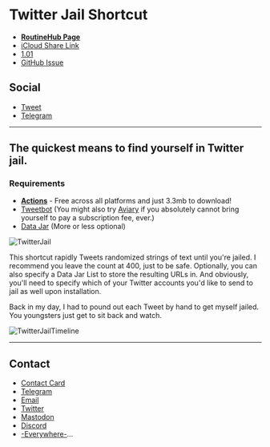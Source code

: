 # Twitter Jail Shortcut

- [**RoutineHub Page**](https://routinehub.co/shortcut/11086/)
- [iCloud Share Link](https://www.icloud.com/shortcuts/285429b9fc7040cea56991dd5ddb2da7)
- [1.01](https://www.icloud.com/shortcuts/a3566731a0964a32ac993b522fe2f78f)
- [GitHub Issue](https://github.com/extratone/i/issues/148)

## Social
- [Tweet](https://twitter.com/NeoYokel/status/1493112243634032640)
- [Telegram](https://t.me/extratone/10235)

---

## The quickest means to find yourself in Twitter jail.

### Requirements
- [**Actions**](https://apps.apple.com/us/app/actions/id1586435171) - Free across all platforms and just 3.3mb to download!
- [Tweetbot](https://apps.apple.com/us/app/tweetbot-6-for-twitter/id1527500834) (You might also try [Aviary](https://apps.apple.com/us/app/aviary-for-twitter/id1522043420) if you absolutely cannot bring yourself to pay a subscription fee, ever.) 
- [Data Jar](https://apps.apple.com/us/app/data-jar/id1453273600) (More or less optional)

![TwitterJail](https://user-images.githubusercontent.com/43663476/153809027-b40cb0e7-eebc-47c2-9ea1-94d76701fe7d.png)

This shortcut rapidly Tweets randomized strings of text until you're jailed. I recommend you leave the count at 400, just to be safe. Optionally, you can also specify a Data Jar List to store the resulting URLs in. And obviously, you'll need to specify which of your Twitter accounts you'd like to send to jail as well upon installation.

Back in my day, I had to pound out each Tweet by hand to get myself jailed. You youngsters just get to sit back and watch.

![TwitterJailTimeline](https://user-images.githubusercontent.com/43663476/153808840-473464ae-2922-45a9-a27b-46d0b7f3a247.png)

---

## Contact

- [Contact Card](https://davidblue.wtf/db.vcf)
- [Telegram](https://t.me/extratone)
- [Email](mailto:davidblue@extratone.com) 
- [Twitter](https://twitter.com/NeoYokel)
- [Mastodon](https://mastodon.social/@DavidBlue)
- [Discord](https://discord.gg/0b9KQUKP858b0iZF)
- [-Everywhere-](https://raindrop.io/davidblue/social-directory-21059174)...